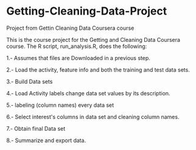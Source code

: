 # Getting-Cleaning-Data-Project
Project from Gettin Cleaning Data Coursera course

This is the course project for the Getting and Cleaning Data Coursera course. The R script, run_analysis.R, does the following:

1.- Assumes that files are Downloaded in a previous step.

2.- Load the activity, feature info and both the training and test data sets.

3.- Build Data sets 

4.- Load Activity labels change data set values by its description.

5.- labeling (column names) every data set

6.- Select interest's columns in data set and cleaning column names.

7.- Obtain final Data set

8.- Summarize and export data.


